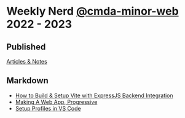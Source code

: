 # Weekly Nerd [@cmda-minor-web](https://github.com/cmda-minor-web) 2022 - 2023

## Published

[Articles & Notes](https://www.craft.me/s/J3pqserUMbXEHK)

## Markdown 
- [How to Build & Setup Vite with ExpressJS Backend Integration](https://github.com/GiovanniDw/weekly-nerd/blob/main/How%20to%20Build%20%26%20Setup%20Vite%20with%20ExpressJS%20Backend%20Integration)  
- [Making A Web App, Progressive](https://github.com/GiovanniDw/weekly-nerd/blob/main/Making%20a%20Web%20App%2C%20Progressive)  
- [Setup Profiles in VS Code](https://github.com/GiovanniDw/weekly-nerd/blob/main/Setup%20Profiles%20in%20VS-Code)  


